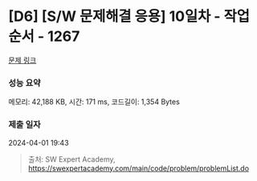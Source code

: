 # [D6] [S/W 문제해결 응용] 10일차 - 작업순서 - 1267 

[문제 링크](https://swexpertacademy.com/main/code/problem/problemDetail.do?contestProbId=AV18TrIqIwUCFAZN) 

### 성능 요약

메모리: 42,188 KB, 시간: 171 ms, 코드길이: 1,354 Bytes

### 제출 일자

2024-04-01 19:43



> 출처: SW Expert Academy, https://swexpertacademy.com/main/code/problem/problemList.do